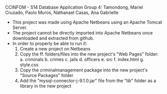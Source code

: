 CCINFOM - S14 Database Application
Group 4:
  Tamondong, Mariel
  Cruzado, Paolo
  Muros, Nathanael
  Casas, Ana Gabrielle

- This project was made using Apache Netbeans using an Apache Tomcat Server.
- The project cannot be directly imported into Apache Netbeans once downloaded and extracted from github.
- In order to properly be able to run it:
  1. Create a new project on Netbeans
  2. Copy the ff. folders/files into the new project's "Web Pages" folder:
     a. criminals
     b. crimes
     c. jails
     d. officers
     e. src
     f. index.html
     g. style.css
  4. Copy the criminalmanagement package into the new project's "Source Packages" folder
  5. Add the "mysql-connector-j-9.1.0.jar" file from the "lib" folder as a library in the new project
